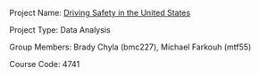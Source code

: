 Project Name: [Driving Safety in the United States](https://github.com/bradychyla/ORIE-4741-Final-Project)

Project Type: Data Analysis

Group Members: Brady Chyla (bmc227), Michael Farkouh (mtf55)

Course Code: 4741

